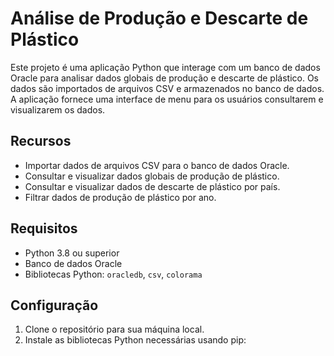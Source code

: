 # Análise de Produção e Descarte de Plástico

Este projeto é uma aplicação Python que interage com um banco de dados Oracle para analisar dados globais de produção e descarte de plástico. Os dados são importados de arquivos CSV e armazenados no banco de dados. A aplicação fornece uma interface de menu para os usuários consultarem e visualizarem os dados.

## Recursos

- Importar dados de arquivos CSV para o banco de dados Oracle.
- Consultar e visualizar dados globais de produção de plástico.
- Consultar e visualizar dados de descarte de plástico por país.
- Filtrar dados de produção de plástico por ano.

## Requisitos

- Python 3.8 ou superior
- Banco de dados Oracle
- Bibliotecas Python: `oracledb`, `csv`, `colorama`

## Configuração

1. Clone o repositório para sua máquina local.
2. Instale as bibliotecas Python necessárias usando pip:
